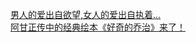   
[男人的爱出自欲望,女人的爱出自执着...](http://www.dianyue.me/archives/615/1a8e8sr20h79nzxe/)  
[阿甘正传中的经典绘本《好奇的乔治》来了！](http://www.dianyue.me/archives/006/lfvjz5rzqlo0ao4l/)